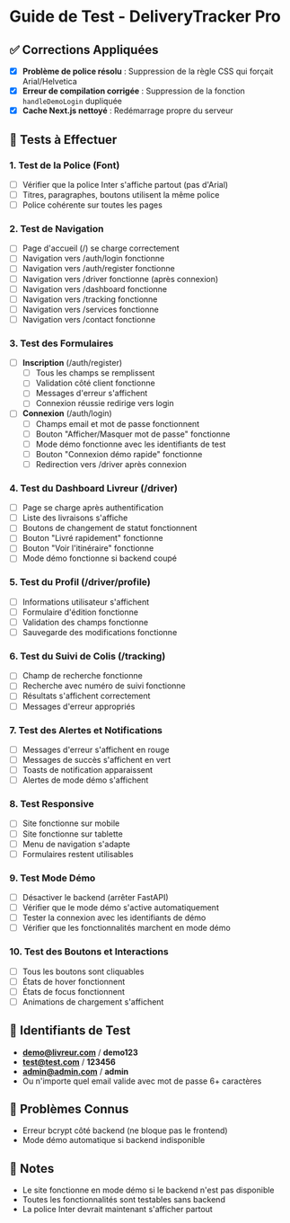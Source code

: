 # Guide de Test - DeliveryTracker Pro

## ✅ Corrections Appliquées
- [x] **Problème de police résolu** : Suppression de la règle CSS qui forçait Arial/Helvetica
- [x] **Erreur de compilation corrigée** : Suppression de la fonction `handleDemoLogin` dupliquée
- [x] **Cache Next.js nettoyé** : Redémarrage propre du serveur

## 🧪 Tests à Effectuer

### 1. **Test de la Police (Font)**
- [ ] Vérifier que la police Inter s'affiche partout (pas d'Arial)
- [ ] Titres, paragraphes, boutons utilisent la même police
- [ ] Police cohérente sur toutes les pages

### 2. **Test de Navigation**
- [ ] Page d'accueil (/) se charge correctement
- [ ] Navigation vers /auth/login fonctionne
- [ ] Navigation vers /auth/register fonctionne
- [ ] Navigation vers /driver fonctionne (après connexion)
- [ ] Navigation vers /dashboard fonctionne
- [ ] Navigation vers /tracking fonctionne
- [ ] Navigation vers /services fonctionne
- [ ] Navigation vers /contact fonctionne

### 3. **Test des Formulaires**
- [ ] **Inscription** (/auth/register)
  - [ ] Tous les champs se remplissent
  - [ ] Validation côté client fonctionne
  - [ ] Messages d'erreur s'affichent
  - [ ] Connexion réussie redirige vers login
- [ ] **Connexion** (/auth/login)
  - [ ] Champs email et mot de passe fonctionnent
  - [ ] Bouton "Afficher/Masquer mot de passe" fonctionne
  - [ ] Mode démo fonctionne avec les identifiants de test
  - [ ] Bouton "Connexion démo rapide" fonctionne
  - [ ] Redirection vers /driver après connexion

### 4. **Test du Dashboard Livreur** (/driver)
- [ ] Page se charge après authentification
- [ ] Liste des livraisons s'affiche
- [ ] Boutons de changement de statut fonctionnent
- [ ] Bouton "Livré rapidement" fonctionne
- [ ] Bouton "Voir l'itinéraire" fonctionne
- [ ] Mode démo fonctionne si backend coupé

### 5. **Test du Profil** (/driver/profile)
- [ ] Informations utilisateur s'affichent
- [ ] Formulaire d'édition fonctionne
- [ ] Validation des champs fonctionne
- [ ] Sauvegarde des modifications fonctionne

### 6. **Test du Suivi de Colis** (/tracking)
- [ ] Champ de recherche fonctionne
- [ ] Recherche avec numéro de suivi fonctionne
- [ ] Résultats s'affichent correctement
- [ ] Messages d'erreur appropriés

### 7. **Test des Alertes et Notifications**
- [ ] Messages d'erreur s'affichent en rouge
- [ ] Messages de succès s'affichent en vert
- [ ] Toasts de notification apparaissent
- [ ] Alertes de mode démo s'affichent

### 8. **Test Responsive**
- [ ] Site fonctionne sur mobile
- [ ] Site fonctionne sur tablette
- [ ] Menu de navigation s'adapte
- [ ] Formulaires restent utilisables

### 9. **Test Mode Démo**
- [ ] Désactiver le backend (arrêter FastAPI)
- [ ] Vérifier que le mode démo s'active automatiquement
- [ ] Tester la connexion avec les identifiants de démo
- [ ] Vérifier que les fonctionnalités marchent en mode démo

### 10. **Test des Boutons et Interactions**
- [ ] Tous les boutons sont cliquables
- [ ] États de hover fonctionnent
- [ ] États de focus fonctionnent
- [ ] Animations de chargement s'affichent

## 🔧 Identifiants de Test
- **demo@livreur.com** / **demo123**
- **test@test.com** / **123456**
- **admin@admin.com** / **admin**
- Ou n'importe quel email valide avec mot de passe 6+ caractères

## 🚨 Problèmes Connus
- Erreur bcrypt côté backend (ne bloque pas le frontend)
- Mode démo automatique si backend indisponible

## 📝 Notes
- Le site fonctionne en mode démo si le backend n'est pas disponible
- Toutes les fonctionnalités sont testables sans backend
- La police Inter devrait maintenant s'afficher partout 